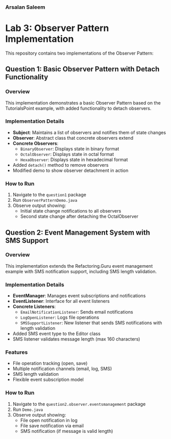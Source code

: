 

 ### Arsalan Saleem ###

# Lab 3: Observer Pattern Implementation

This repository contains two implementations of the Observer Pattern:

## Question 1: Basic Observer Pattern with Detach Functionality

### Overview
This implementation demonstrates a basic Observer Pattern based on the TutorialsPoint example, with added functionality to detach observers.

### Implementation Details
- **Subject**: Maintains a list of observers and notifies them of state changes
- **Observer**: Abstract class that concrete observers extend
- **Concrete Observers**:
  - `BinaryObserver`: Displays state in binary format
  - `OctalObserver`: Displays state in octal format
  - `HexaObserver`: Displays state in hexadecimal format
- Added `detach()` method to remove observers
- Modified demo to show observer detachment in action

### How to Run
1. Navigate to the `question1` package
2. Run `ObserverPatternDemo.java`
3. Observe output showing:
   - Initial state change notifications to all observers
   - Second state change after detaching the OctalObserver




## Question 2: Event Management System with SMS Support

### Overview
This implementation extends the Refactoring.Guru event management example with SMS notification support, including SMS length validation.

### Implementation Details
- **EventManager**: Manages event subscriptions and notifications
- **EventListener**: Interface for all event listeners
- **Concrete Listeners**:
  - `EmailNotificationListener`: Sends email notifications
  - `LogOpenListener`: Logs file operations
  - `SMSSupportListener`: New listener that sends SMS notifications with length validation
- Added SMS event type to the Editor class
- SMS listener validates message length (max 160 characters)

### Features
- File operation tracking (open, save)
- Multiple notification channels (email, log, SMS)
- SMS length validation
- Flexible event subscription model

### How to Run
1. Navigate to the `question2.observer.eventsmanagement` package
2. Run `Demo.java`
3. Observe output showing:
   - File open notification in log
   - File save notification via email
   - SMS notification (if message is valid length)

